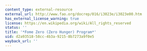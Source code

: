 ```yaml
---
content_type: external-resource
external_url: http://www.fao.org/docrep/016/i3023e/i3023e00.htm
has_external_license_warning: true
license: https://en.wikipedia.org/wiki/All_rights_reserved
status: ''
title: '*Fome Zero (Zero Hunger) Program*'
uid: d2a93518-58cc-4b3a-9215-8b7273a9f0e5
wayback_url: ''
---
```

